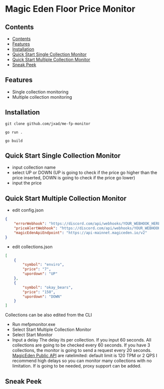 # Magic Eden Floor Price Monitor
## Contents
- [Contents](#contents)
- [Features](#features)
- [Installation](#installation)
- [Quick Start Single Collection Monitor](#quick-start-single-collection-monitor)
- [Quick Start Multiple Collection Monitor](#quick-start-multiple-collection-monitor) 
- [Sneak Peek](#sneak-peek)

## Features
- Single collection monitoring
- Multiple collection monitoring

## Installation
```
git clone github.com/jxad/me-fp-monitor
```

```
go run .
```

```
go build
```

## Quick Start Single Collection Monitor
- input collection name
- select UP or DOWN (UP is going to check if the price go higher than the price inserted, DOWN is going to check if the price go lower)
- input the price

## Quick Start Multiple Collection Monitor
- edit config.json
```json
{
    "errorWebhook": "https://discord.com/api/webhooks/YOUR_WEBHOOK_HERE",
    "priceAlertWebhook": "https://discord.com/api/webhooks/YOUR_WEBHOOK_HERE",
    "magicEdenApiEndpoint": "https://api-mainnet.magiceden.io/v2"
}
```
- edit collections.json
```json
[
    {
        "symbol": "enviro",
        "price": "7",
        "upordown": "UP"
    },
    {
        "symbol": "okay_bears",
        "price": "150",
        "upordown": "DOWN"
    }
]
```
Collections can be also edited from the CLI

- Run mefpmonitor.exe
- Select Start Multiple Collection Monitor
- Select Start Monitor
- Input a delay 
The delay its per collection. If you input 60 seconds. All collections are going to be checked every 60 seconds.
If you have 3 collections, the monitor is going to send a request every 20 seconds. [MagicEden Public API](https://api.magiceden.dev/) are ratelimited: default limit is 120 TPM or 2 QPS
I recommend high delays so you can monitor many collections with no limitation.
If is going to be needed, proxy support can be added.

## Sneak Peek
